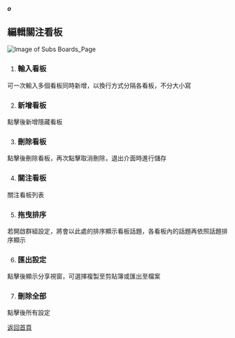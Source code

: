 ##### o
## 編輯關注看板

![Image of Subs Boards_Page](../v1/images/subs_boards.png) 

1. ### 輸入看板
可一次輸入多個看板同時新增，以換行方式分隔各看板，不分大小寫

2. ### 新增看板
點擊後新增隱藏看板

3. ### 刪除看板
點擊後刪除看板，再次點擊取消刪除，退出介面時進行儲存

4. ### 關注看板
關注看板列表

5. ### 拖曳排序
若開啟群組設定，將會以此處的排序顯示看板話題，各看板內的話題再依照話題排序顯示  

6. ### 匯出設定
點擊後顯示分享視窗，可選擇複製至剪貼簿或匯出至檔案

7. ### 刪除全部
點擊後所有設定  
  
[返回首頁](https://kimieno.github.io/android.pitt) 